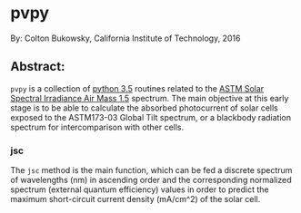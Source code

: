 # pvpy
By: Colton Bukowsky, California Institute of Technology, 2016
## Abstract:
`pvpy` is a collection of [python 3.5](https://docs.python.org/3.5/#) routines related to
the [ASTM Solar Spectral Irradiance Air Mass 1.5](http://rredc.nrel.gov/solar/spectra/am1.5/#about) spectrum. The main
objective at this early stage is to be able to calculate the absorbed photocurrent of solar cells exposed to the
ASTM173-03 Global Tilt spectrum, or a blackbody radiation spectrum for intercomparison with other cells.

### jsc
The `jsc` method is the main function, which can be fed a discrete spectrum of wavelengths (nm) in ascending order and the
 corresponding normalized spectrum (external quantum efficiency) values in order to predict the maximum short-circuit current density (mA/cm^2) of the solar cell.

